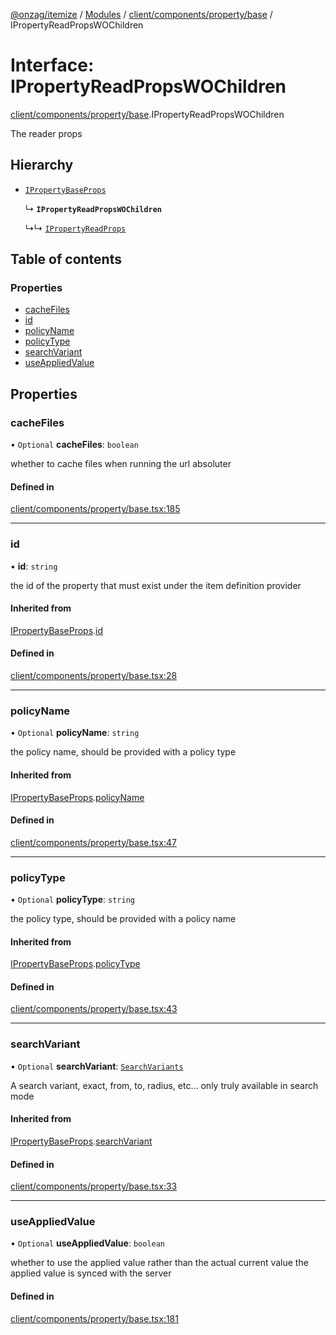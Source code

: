 [@onzag/itemize](../README.md) / [Modules](../modules.md) / [client/components/property/base](../modules/client_components_property_base.md) / IPropertyReadPropsWOChildren

# Interface: IPropertyReadPropsWOChildren

[client/components/property/base](../modules/client_components_property_base.md).IPropertyReadPropsWOChildren

The reader props

## Hierarchy

- [`IPropertyBaseProps`](client_components_property_base.IPropertyBaseProps.md)

  ↳ **`IPropertyReadPropsWOChildren`**

  ↳↳ [`IPropertyReadProps`](client_components_property_base.IPropertyReadProps.md)

## Table of contents

### Properties

- [cacheFiles](client_components_property_base.IPropertyReadPropsWOChildren.md#cachefiles)
- [id](client_components_property_base.IPropertyReadPropsWOChildren.md#id)
- [policyName](client_components_property_base.IPropertyReadPropsWOChildren.md#policyname)
- [policyType](client_components_property_base.IPropertyReadPropsWOChildren.md#policytype)
- [searchVariant](client_components_property_base.IPropertyReadPropsWOChildren.md#searchvariant)
- [useAppliedValue](client_components_property_base.IPropertyReadPropsWOChildren.md#useappliedvalue)

## Properties

### cacheFiles

• `Optional` **cacheFiles**: `boolean`

whether to cache files when running the url absoluter

#### Defined in

[client/components/property/base.tsx:185](https://github.com/onzag/itemize/blob/73e0c39e/client/components/property/base.tsx#L185)

___

### id

• **id**: `string`

the id of the property that must exist under the item definition
provider

#### Inherited from

[IPropertyBaseProps](client_components_property_base.IPropertyBaseProps.md).[id](client_components_property_base.IPropertyBaseProps.md#id)

#### Defined in

[client/components/property/base.tsx:28](https://github.com/onzag/itemize/blob/73e0c39e/client/components/property/base.tsx#L28)

___

### policyName

• `Optional` **policyName**: `string`

the policy name, should be provided with a policy type

#### Inherited from

[IPropertyBaseProps](client_components_property_base.IPropertyBaseProps.md).[policyName](client_components_property_base.IPropertyBaseProps.md#policyname)

#### Defined in

[client/components/property/base.tsx:47](https://github.com/onzag/itemize/blob/73e0c39e/client/components/property/base.tsx#L47)

___

### policyType

• `Optional` **policyType**: `string`

the policy type, should be provided with a policy name

#### Inherited from

[IPropertyBaseProps](client_components_property_base.IPropertyBaseProps.md).[policyType](client_components_property_base.IPropertyBaseProps.md#policytype)

#### Defined in

[client/components/property/base.tsx:43](https://github.com/onzag/itemize/blob/73e0c39e/client/components/property/base.tsx#L43)

___

### searchVariant

• `Optional` **searchVariant**: [`SearchVariants`](../modules/constants.md#searchvariants)

A search variant, exact, from, to, radius, etc...
only truly available in search mode

#### Inherited from

[IPropertyBaseProps](client_components_property_base.IPropertyBaseProps.md).[searchVariant](client_components_property_base.IPropertyBaseProps.md#searchvariant)

#### Defined in

[client/components/property/base.tsx:33](https://github.com/onzag/itemize/blob/73e0c39e/client/components/property/base.tsx#L33)

___

### useAppliedValue

• `Optional` **useAppliedValue**: `boolean`

whether to use the applied value rather than the
actual current value the applied value is synced
with the server

#### Defined in

[client/components/property/base.tsx:181](https://github.com/onzag/itemize/blob/73e0c39e/client/components/property/base.tsx#L181)
